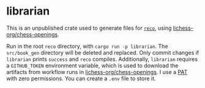 # librarian
This is an unpublished crate used to generate files for [`reco`](https://crates.io/crates/reco), using
[lichess-org/chess-openings](https://github.com/lichess-org/chess-openings).

Run in the root `reco` directory, with `cargo run -p librarian`.
The `src/book_gen` directory will be deleted and replaced.
Only commit changes if `librarian` prints `success` and `reco` compiles.
Additionally, `librarian` requires a `GITHUB_TOKEN` environment variable, which is used to download the artifacts
from workflow runs in [lichess-org/chess-openings](https://github.com/lichess-org/chess-openings).
I use a [PAT](https://docs.github.com/en/authentication/keeping-your-account-and-data-secure/managing-your-personal-access-tokens)
with zero permissions.
You can create a `.env` file to store it.